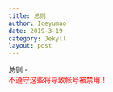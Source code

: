 ```yaml
---
title: 总则
author: Iceyumao
date: 2019-3-19
category: Jekyll
layout: post
---
```


总则 - <span style="display:block;color:red;">不遵守这些将导致帐号被禁用！</span>
